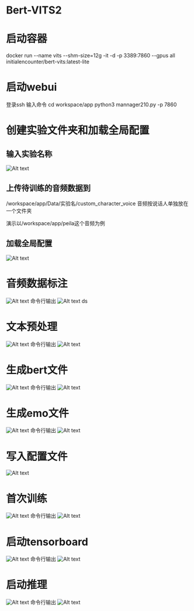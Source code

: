 # Bert-VITS2
# 启动容器
docker run --name vits --shm-size=12g -it -d -p 3389:7860 --gpus all initialencounter/bert-vits:latest-lite

# 启动webui
登录ssh
输入命令
cd workspace/app
python3 mannager210.py -p 7860

# 创建实验文件夹和加载全局配置

## 输入实验名称
![Alt text](../assets/bert-vits2/image.png)

## 上传待训练的音频数据到

/workspace/app/Data/实验名/custom_character_voice
音频按说话人单独放在一个文件夹

演示以/workspace/app/peila这个音频为例

## 加载全局配置
![Alt text](../assets/bert-vits2/image-1.png)

# 音频数据标注
![Alt text](../assets/bert-vits2/image-2.png)
命令行输出
![Alt text](../assets/bert-vits2/image-4.png)
ds
# 文本预处理
![Alt text](../assets/bert-vits2/image-3.png)
命令行输出
![Alt text](../assets/bert-vits2/image-5.png)

# 生成bert文件
![Alt text](../assets/bert-vits2/image-6.png)
命令行输出
![Alt text](../assets/bert-vits2/image-7.png)

# 生成emo文件
![Alt text](../assets/bert-vits2/image-8.png)
命令行输出
![Alt text](../assets/bert-vits2/image-9.png)

# 写入配置文件
![Alt text](../assets/bert-vits2/image-10.png)

# 首次训练
![Alt text](../assets/bert-vits2/image-11.png)
命令行输出
![Alt text](../assets/bert-vits2/image-12.png)

# 启动tensorboard
![Alt text](../assets/bert-vits2/image-14.png)
命令行输出
![Alt text](../assets/bert-vits2/image-13.png)

# 启动推理
![Alt text](../assets/bert-vits2/image-15.png)
命令行输出
![Alt text](../assets/bert-vits2/image-16.png)

